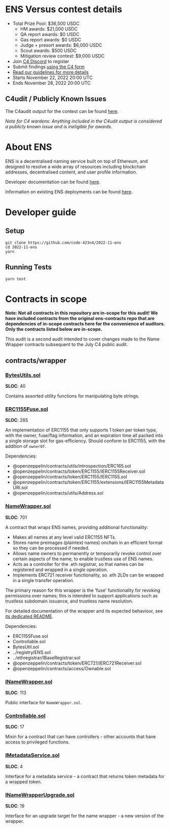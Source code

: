# ENS Versus contest details
- Total Prize Pool: $36,500 USDC
  - HM awards: $21,000 USDC
  - QA report awards: $0 USDC
  - Gas report awards: $0 USDC
  - Judge + presort awards: $6,000 USDC
  - Scout awards: $500 USDC 
  - Mitigation review contest: $9,000 USDC
- Join [C4 Discord](https://discord.gg/code4rena) to register
- Submit findings [using the C4 form](https://code4rena.com/contests/2022-11-ens-versus-contest/submit)
- [Read our guidelines for more details](https://docs.code4rena.com/roles/wardens)
- Starts November 22, 2022 20:00 UTC
- Ends November 28, 2022 20:00 UTC

## C4udit / Publicly Known Issues

The C4audit output for the contest can be found [here](https://gist.github.com/itsmetechjay/1c077ba8aab4633ebf5cc98ca8d3dcba).

*Note for C4 wardens: Anything included in the C4udit output is considered a publicly known issue and is ineligible for awards.*

# About ENS

ENS is a decentralised naming service built on top of Ethereum, and designed to resolve a wide array of resources including blockchain addresses, decentralised content, and user profile information.

Developer documentation can be found [here](https://docs.ens.domains/).

Information on existing ENS deployments can be found [here](https://docs.ens.domains/ens-deployments).

# Developer guide

## Setup

```
git clone https://github.com/code-423n4/2022-11-ens
cd 2022-11-ens
yarn
```

## Running Tests

```
yarn test
```

# Contracts in scope
**Note: Not all contracts in this repository are in-scope for this audit! We have included contracts from the original ens-contracts repo that are dependencies of in-scope contracts here for the convenience of auditors. Only the contracts listed below are in-scope.**

This audit is a second audit intended to cover changes made to the Name Wrapper contracts subsequent to the July C4 public audit.

## contracts/wrapper
### [BytesUtils.sol](https://github.com/code-423n4/2022-11-ens/tree/main/contracts/wrapper/BytesUtils.sol)
**SLOC**: 40

Contains assorted utility functions for manipulating byte strings.

### [ERC1155Fuse.sol](https://github.com/code-423n4/2022-11-ens/tree/main/contracts/wrapper/ERC1155Fuse.sol)
**SLOC**: 285

An implementation of ERC1155 that only supports 1 token per token type, with the owner, fuse/flag information, and an expiration time all packed into a single storage slot for gas-efficiency. Should conform to ERC1155, with the addition of `ownerOf`.

Dependencies:
 - @openzeppelin/contracts/utils/introspection/ERC165.sol
 - @openzeppelin/contracts/token/ERC1155/IERC1155Receiver.sol
 - @openzeppelin/contracts/token/ERC1155/IERC1155.sol
 - @openzeppelin/contracts/token/ERC1155/extensions/IERC1155MetadataURI.sol
 - @openzeppelin/contracts/utils/Address.sol

### [NameWrapper.sol](https://github.com/code-423n4/2022-11-ens/tree/main/contracts/wrapper/NameWrapper.sol)
**SLOC**: 701

A contract that wraps ENS names, providing additional functionality:
 - Makes all names at any level valid ERC1155 NFTs.
 - Stores name preimages (plaintext names) onchain in an efficient format so they can be processed if needed.
 - Allows name owners to permanently or temporarily revoke control over certain aspects of the name, to enable trustless use of ENS names.
 - Acts as a controller for the .eth registrar, so that names can be registered and wrapped in a single operation.
 - Implements ERC721 receiver functionality, so .eth 2LDs can be wrapped in a single transfer operation.

The primary reason for this wrapper is the 'fuse' functionality for revoking permissions over names; this is intended to support applications such as trustless subdomain issuance, and trustless name resolution.

For detailed documentation of the wrapper and its expected behaviour, see [its dedicated README](https://github.com/code-423n4/2022-11-ens/blob/main/contracts/wrapper/README.md).

 Dependencies:
 - ERC1155Fuse.sol
 - Controllable.sol
 - BytesUtil.sol
 - ../registry/ENS.sol
 - ../ethregistrar/IBaseRegistrar.sol
 - @openzeppelin/contracts/token/ERC721/IERC721Receiver.sol
 - @openzeppelin/contracts/access/Ownable.sol

### [INameWrapper.sol](https://github.com/code-423n4/2022-11-ens/tree/main/contracts/wrapper/INameWrapper.sol)
**SLOC**: 113

Public interface for `NameWrapper.sol`.

### [Controllable.sol](https://github.com/code-423n4/2022-11-ens/tree/main/contracts/wrapper/Controllable.sol)
**SLOC**: 17

Mixin for a contract that can have controllers - other accounts that have access to privileged functions.

### [IMetadataService.sol](https://github.com/code-423n4/2022-11-ens/tree/main/contracts/wrapper/IMetadataService.sol)
**SLOC**: 4

Interface for a metadata service - a contract that returns token metadata for a wrapped token.

### [INameWrapperUpgrade.sol](https://github.com/code-423n4/2022-11-ens/tree/main/contracts/wrapper/INameWrapperUpgrade.sol)
**SLOC**: 19

Interface for an upgrade target for the name wrapper - a new version of the wrapper.
